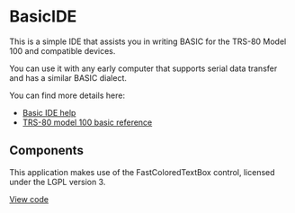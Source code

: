 # BasicIDE

This is a simple IDE that assists you in writing BASIC for the
TRS-80 Model 100 and compatible devices.

You can use it with any early computer that supports serial data transfer
and has a similar BASIC dialect.

You can find more details here:

- [Basic IDE help](https://help.ayra.ch/basic-ide)
- [TRS-80 model 100 basic reference](https://help.ayra.ch/trs80-reference)

## Components

This application makes use of the FastColoredTextBox control,
licensed under the LGPL version 3.

[View code](https://github.com/PavelTorgashov/FastColoredTextBox)
